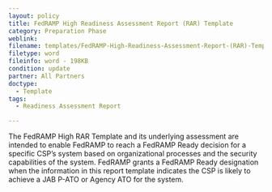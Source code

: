 ```yaml
---
layout: policy   
title: FedRAMP High Readiness Assessment Report (RAR) Template
category: Preparation Phase
weblink:
filename: templates/FedRAMP-High-Readiness-Assessment-Report-(RAR)-Template.docx
filetype: word
fileinfo: word - 198KB
condition: update
partner: All Partners
doctype:
  - Template
tags:
  - Readiness Assessment Report

---
```

The FedRAMP High RAR Template and its underlying assessment are intended to enable FedRAMP to reach a FedRAMP Ready decision for a specific CSP’s system based on organizational processes and the security capabilities of the system. FedRAMP grants a FedRAMP Ready designation when the information in this report template indicates the CSP is likely to achieve a JAB P-ATO or Agency ATO for the system.
